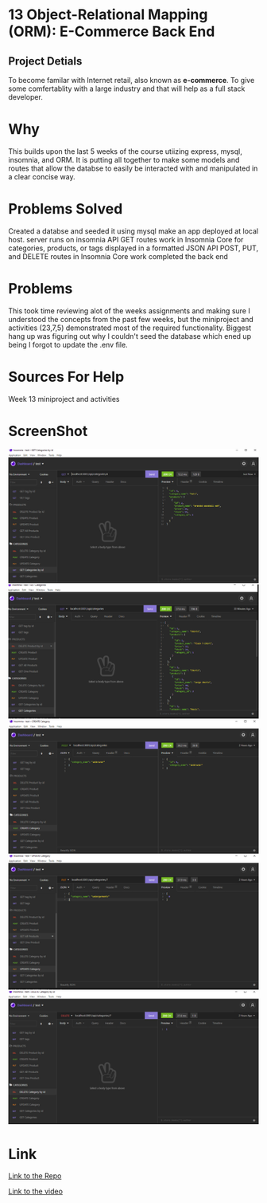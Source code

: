 # 13 Object-Relational Mapping (ORM): E-Commerce Back End

## Project Detials
To become familar with Internet retail, also known as **e-commerce**. To give some comfertablity with a large industry and that will help as a full stack developer. 

# Why
This builds upon the last 5 weeks of the course utiizing express, mysql, insomnia, and ORM. It is putting all together to make some models and routes that 
allow the databse to easily be interacted with and manipulated in a clear concise way. 

# Problems Solved
Created a databse and seeded it using mysql
make an app deployed at local host. 
server runs on insomnia 
API GET routes work in Insomnia Core for categories, products, or tags displayed in a formatted JSON
API POST, PUT, and DELETE routes in Insomnia Core work
completed the back end


# Problems
This took time reviewing alot of the weeks assignments and making sure I understood the concepts from the past few weeks, but the miniproject and activities (23,7,5) demonstrated most of the required functionality. 
Biggest hang up was figuring out why I couldn't seed the database which ened up being I forgot to update the .env file.

# Sources For Help
Week 13 miniproject and activities

 
# ScreenShot
![GET](./Develop/images/GETCatid.PNG)
![GETAll](./Develop/images/GETCat.PNG)
![POST](./Develop/images/CatPost.PNG)
![PUT](./Develop/images/CatPut.PNG)
![DELETE](./Develop/images/CatDelete.PNG)

# Link
[Link to the Repo](https://github.com/BCole37/E-Commerce-Back-End)

[Link to the video](https://watch.screencastify.com/v/nUwzA5gSOk3GcQrJ1qrT)

